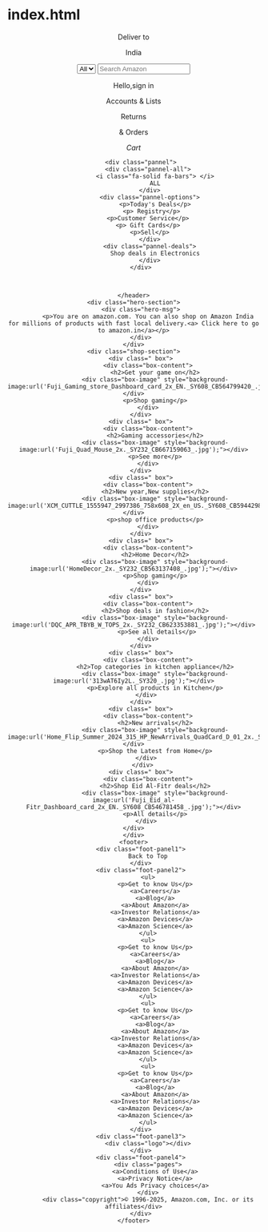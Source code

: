 # index.html
<!DOCTYPE html>
<html lang="en">
<head>
    <meta charset="UTF-8">
    <meta name="viewport" content="width=device-width, initial-scale=1.0">
    <title>Amazon</title>
    <link rel="stylesheet" href="https://cdnjs.cloudflare.com/ajax/libs/font-awesome/6.7.2/css/all.min.css">
    <link rel="stylesheet" href="style.css">
    <link rel="script src" href="script.js">
</head>
<body>
    <header>
        <div class="navbar">
            <div class="nav-logo border">
                <div class="logo"></div>
            </div>
            <div class="navadress border">
                <p class="add-first">Deliver to</p>
                <div class="add-icon">
                    <i class="fa-solid fa-location-dot"></i>
                    <p class="add-second">India</p>
                </div>
            </div>
            <div class="nav-search">
                <select class="search-select">
                   <option>All</option>
                </select>
                <input placeholder="Search Amazon" class="search-input">
                <div class="search-icon">
                    <i class="fa-solid fa-magnifying-glass"></i>
                </div>
            </div>
            <div class="nav-signin border">
                <p><span>Hello,sign in</span></p>
                <p class="nac-second">Accounts & Lists</p>
            </div>
            <div class="nav-return border">
                <p><span>Returns</span></p>
                <p class="nac-second">& Orders</p>
            </div>
            <div class="nav-cart border">
                <i class="fa-solid fa-cart-shopping">
                    Cart
                </i>
            </div>
        </div>

        <div class="pannel">
            <div class="pannel-all">
                <i class="fa-solid fa-bars"> </i>
                ALL
             </div>
             <div class="pannel-options">
                <p>Today's Deals</p>
                <p> Registry</p>  
                <p>Customer Service</p>    
                <p> Gift Cards</p>    
                <p>Sell</p>   
             </div>
             <div class="pannel-deals">
                Shop deals in Electronics
             </div>
        </div>


        
    </header>
    <div class="hero-section">
        <div class="hero-msg">
            <p>You are on amazon.com. You can also shop on Amazon India for millions of products with fast local delivery.<a> Click here to go to amazon.in</a></p>
        </div>
    </div>
    <div class="shop-section">
        <div class=" box">
            <div class="box-content">
                <h2>Get your game on</h2>
                <div class="box-image" style="background-image:url('Fuji_Gaming_store_Dashboard_card_2x_EN._SY608_CB564799420_.jpg');"></div>
                <p>Shop gaming</p>
            </div>
        </div>
        <div class=" box">
            <div class="box-content">
                <h2>Gaming accessories</h2>
                <div class="box-image" style="background-image:url('Fuji_Quad_Mouse_2x._SY232_CB667159063_.jpg');"></div>
                <p>See more</p>
             </div> 
        </div>
        <div class=" box">
            <div class="box-content">
                <h2>New year,New supplies</h2>
                <div class="box-image" style="background-image:url('XCM_CUTTLE_1555947_2997386_758x608_2X_en_US._SY608_CB594429819_.jpg');"></div>
                <p>shop office products</p>
             </div> 
        </div>
        <div class=" box">
            <div class="box-content">
                <h2>Home Decor</h2>
                <div class="box-image" style="background-image:url('HomeDecor_2x._SY232_CB563137408_.jpg');"></div>
                <p>Shop gaming</p>
             </div> 
        </div>
        <div class=" box">
            <div class="box-content">
                <h2>Shop deals in fashion</h2>
                <div class="box-image" style="background-image:url('DQC_APR_TBYB_W_TOPS_2x._SY232_CB623353881_.jpg');"></div>
                 <p>See all details</p>
            </div>
        </div>
        <div class=" box">
            <div class="box-content">
                <h2>Top categories in kitchen appliance</h2>
                <div class="box-image" style="background-image:url('313wAT6Iy2L._SY320_.jpg');"></div>
                <p>Explore all products in Kitchen</p>
            </div> 
        </div>
        <div class=" box">
            <div class="box-content">
                <h2>New arrivals</h2>
                <div class="box-image" style="background-image:url('Home_Flip_Summer_2024_315_HP_NewArrivals_QuadCard_D_01_2x._SY232_CB555960040_.jpg');"></div>
                <p>Shop the Latest from Home</p>
            </div> 
         </div>
        <div class=" box">
            <div class="box-content">
                <h2>Shop Eid Al-Fitr deals</h2>
                <div class="box-image" style="background-image:url('Fuji_Eid_al-Fitr_Dashboard_card_2x_EN._SY608_CB546781458_.jpg');"></div>
                <p>All details</p>
            </div> 
        </div>    
    </div>
    <footer>
        <div class="foot-panel1">
            Back to Top
        </div>
        <div class="foot-panel2">
            <ul>
                <p>Get to know Us</p>
                <a>Careers</a>
                <a>Blog</a>
                <a>About Amazon</a>
                <a>Investor Relations</a>
                <a>Amazon Devices</a>
                <a>Amazon Science</a>
            </ul>
            <ul>
                <p>Get to know Us</p>
                <a>Careers</a>
                <a>Blog</a>
                <a>About Amazon</a>
                <a>Investor Relations</a>
                <a>Amazon Devices</a>
                <a>Amazon Science</a>
            </ul>
            <ul>
                <p>Get to know Us</p>
                <a>Careers</a>
                <a>Blog</a>
                <a>About Amazon</a>
                <a>Investor Relations</a>
                <a>Amazon Devices</a>
                <a>Amazon Science</a>
            </ul>
            <ul>
                <p>Get to know Us</p>
                <a>Careers</a>
                <a>Blog</a>
                <a>About Amazon</a>
                <a>Investor Relations</a>
                <a>Amazon Devices</a>
                <a>Amazon Science</a>
            </ul>
        </div>
        <div class="foot-panel3">
            <div class="logo"></div>
        </div>
        <div class="foot-panel4">
            <div class="pages">
                <a>Conditions of Use</a>
                <a>Privacy Notice</a>
                <a>You Ads Privacy choices</a>
            </div>
            <div class="copyright">© 1996-2025, Amazon.com, Inc. or its affiliates</div>
        </div>
    </footer>
</body>
</html>
